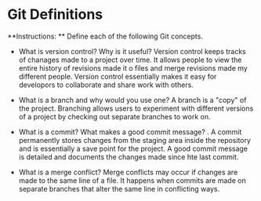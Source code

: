 # Git Definitions

**Instructions: ** Define each of the following Git concepts.

* What is version control?  Why is it useful? Version control keeps tracks of chanages made to a project over time. It allows people to view the entire history of revisions made it o files and merge revisions made my different people. Version control essentially makes it easy for developors to collaborate and share work with others. 

* What is a branch and why would you use one? A branch is a "copy" of the project. Branching allows users to experiment with different versions of a project by checking out separate branches to work on.

* What is a commit? What makes a good commit message? . A commit permanently stores changes from the staging area inside the repository and is essentially a save point for the project. A good commit message is detailed and documents the changes made since hte last commit.

* What is a merge conflict? Merge conflicts may occur if changes are made to the same line of a file. It happens when commits are made on separate branches that alter the same line in conflicting ways.